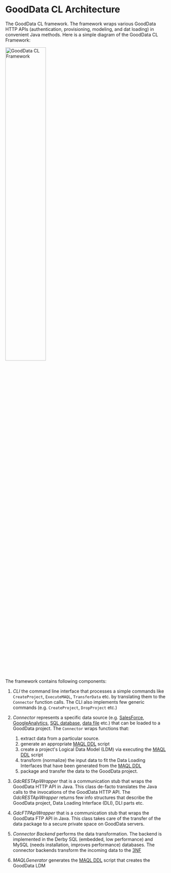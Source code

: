 # GoodData CL Architecture

The GoodData CL framework. The framework wraps various GoodData HTTP APIs (authentication, provisioning, modeling, and dat loading) in convenient Java methods. Here is a simple diagram of the GoodData CL Framework:
 
<p><img src="http://github.com/gooddata/GoodData-CL/raw/master/doc/architecture.png" alt="GoodData CL Framework" title="GoodData CL Framework Architecture" width="50%"> </p>

The framework contains following components:

1. *CLI* the command line interface that processes a simple commands like `CreateProject`, `ExecuteMAQL`, `TransferData` etc. by translating them to the `Connector` function calls. The CLI also implements few generic commands (e.g. `CreateProject`, `DropProject` etc.)
2. *Connector* represents a specific data source (e.g. [SalesForce](../examples/sfdc/), [GoogleAnalytics](../examples/ga/), [SQL database](../examples/jdbc/), [data file](../examples/quotes/) etc.) that can be loaded to a GoodData project. The `Connector` wraps functions that:

	1. extract data from a particular source.
	2. generate an appropriate [MAQL DDL](maql-ddl.html) script
	3. create a project's Logical Data Model (LDM) via executing the [MAQL DDL](maql-ddl.html) script
	4. transform (normalize) the input data to fit the Data Loading Interfaces that have been generated from the [MAQL DDL](maql-ddl.html)
	5. package and transfer the data to the GoodData project.
	
	
3. *GdcRESTApiWrapper* that is a communication stub that wraps the GoodData HTTP API in Java. This class de-facto translates the Java calls to the invocations of the GoodData HTTP API. The *GdcRESTApiWrapper* returns few info structures that describe the GoodData project, Data Loading Interface (DLI), DLI parts etc.
4. *GdcFTPApiWrapper* that is a communication stub that wraps the GoodData FTP API in Java. This class takes care of the transfer of the data package to a secure private space on GoodData servers.
5. *Connector Backend* performs the data transformation. The backend is implemented in the Derby SQL (embedded, low performance) and MySQL (needs installation, improves performance) databases. The connector backends transform the incoming data to the [3NF](http://en.wikipedia.org/wiki/Third_normal_form)
6. *MAQLGenerator* generates the [MAQL DDL](maql-ddl.html) script that creates the GoodData LDM
